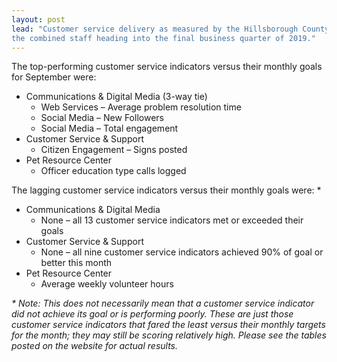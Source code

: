 ```yaml
---
layout: post
lead: "Customer service delivery as measured by the Hillsborough County Consolidated Service Index (HCCSI) held steady in the center of the desired 100.0 to 110.0 point range during September. For the month, the HCCSI changed little, closing at 105.48, versus 105.95 in August. A reading of 105.48 suggests that, on a combined basis, the County’s 37 customer service indicators are performing +5.48% better than expected. Moreover, the fact that the HCCSI held at +105.00 in consecutive months suggests consistent, quality service delivery by
the combined staff heading into the final business quarter of 2019."
---
```


The top-performing customer service indicators versus their monthly goals for September were:

* Communications & Digital Media (3-way tie)
  * Web Services – Average problem resolution time
  * Social Media – New Followers
  * Social Media – Total engagement
* Customer Service & Support
  * Citizen Engagement – Signs posted
* Pet Resource Center
  * Officer education type calls logged

The lagging customer service indicators versus their monthly goals were: \*

* Communications & Digital Media
  * None – all 13 customer service indicators met or exceeded their goals
* Customer Service & Support
  * None – all nine customer service indicators achieved 90% of goal or better this month
* Pet Resource Center
  * Average weekly volunteer hours

<em class="small">\* Note: This does not necessarily mean that a customer service indicator did not achieve its goal or is performing poorly. These are just those customer service indicators that fared the least versus their monthly targets for the month; they may still be scoring relatively high. Please see the tables posted on the website for actual results.</em>
